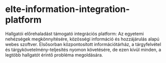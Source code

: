 # elte-information-integration-platform
Hallgatói előrehaladást támogató integrációs platform:    Az egyetemi nehézségek megkönnyítésére, közösségi információ és hozzájárulás alapú webes szoftver. Elsősorban központosított információtárház, a tárgyfelvétel és tárgykövetelmény-teljesítés nyomon követésére, de ezen kívül minden, a legtöbb hallgatót érintő probléma megoldására.
